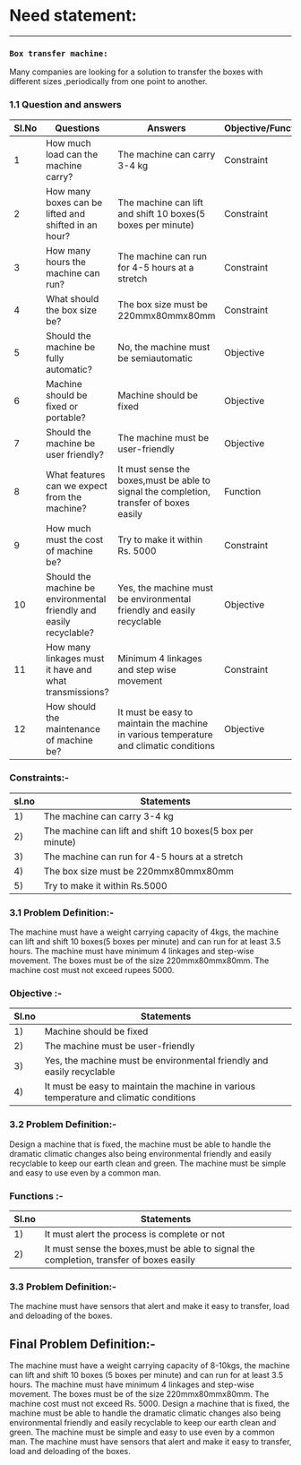 # **Need statement:**

***

### **`Box transfer machine:`**
Many companies are looking for a solution to transfer the boxes with different sizes ,periodically from one point to another.

### 1.1 Question and answers
|Sl.No|Questions|Answers|Objective/Function/Constraint|
|-----|---------|-------|-----------------------------|
|1|How much load can the machine carry?|The machine can carry 3-4 kg|Constraint|
|2|How many boxes can be lifted and shifted in an hour?|The machine can lift and shift 10 boxes(5 boxes per minute)|Constraint|
|3|How many hours the machine can run?|The machine can run for 4-5 hours at a stretch|Constraint|
|4|What should the box size be?|The box size must be 220mmx80mmx80mm|Constraint|
|5|Should the machine be fully automatic?|No, the machine must be semiautomatic|Objective|
|6| Machine should be fixed or portable?|Machine should be fixed|Objective|
|7|Should the machine be user friendly?|The machine must be user-friendly|Objective|
|8|What features can we expect from the machine?|It must sense the boxes,must be able to signal the completion, transfer of boxes easily|Function|
|9|How much must the cost of machine be?|Try to make it within Rs. 5000|Constraint|
|10|Should the machine be environmental friendly and easily recyclable?|Yes, the machine must be environmental friendly and easily recyclable|Objective|
|11| How many linkages must it have and what transmissions?|Minimum 4 linkages and step wise movement|Constraint|
|12|How should the maintenance of machine be?|It must be easy to maintain the machine in various temperature and climatic conditions|Objective|

### Constraints:-
|sl.no|Statements|
|-----|----------|
|1)|The machine can carry 3-4 kg|
|2)|The machine can lift and shift 10 boxes(5 box per minute)|
|3)|The machine can run for 4-5 hours at a stretch|
|4)|The box size must be 220mmx80mmx80mm|
|5)|Try to make it within Rs.5000|

### 3.1 Problem Definition:-
The machine must have a weight carrying capacity of 4kgs, the machine can lift and shift 10 boxes(5 boxes per minute) and can run for at least 3.5 hours. The machine must have minimum 4 linkages and step-wise movement. The boxes must be of the size 220mmx80mmx80mm. The machine cost must not exceed rupees 5000.

### Objective :-
|Sl.no|Statements|
|-----|----------|
|1)|Machine should be fixed|
|2)|The machine must be user-friendly|
|3)|Yes, the machine must be environmental friendly and easily recyclable|
|4)|It must be easy to maintain the machine in various temperature and climatic conditions|

### 3.2 Problem Definition:-
Design a machine that is fixed, the machine must be able to handle the dramatic climatic changes also being environmental friendly and easily recyclable to keep our earth clean and green. The machine must be simple and easy to use even by a common man.

### Functions :-
|Sl.no|Statements|
|-----|----------|
|1)|It must alert the process is complete or not|
|2)|It must sense the boxes,must be able to signal the completion, transfer of boxes easily|                                      

### 3.3 Problem Definition:-
The machine must have sensors that alert and make it easy to transfer, load and deloading of the boxes.

## Final Problem Definition:-
The machine must have a weight carrying capacity of 8-10kgs, the machine can lift and shift 10 boxes (5 boxes per minute) and can run for at least 3.5 hours. The machine must have minimum 4 linkages and step-wise movement. The boxes must be of the size 220mmx80mmx80mm. The machine cost must not exceed Rs. 5000.
Design a machine that is fixed, the machine must be able to handle the dramatic climatic changes also being environmental friendly and easily recyclable to keep our earth clean and green. The machine must be simple and easy to use even by a common man. The machine must have sensors that alert and make it easy to transfer, load and deloading of the boxes.






